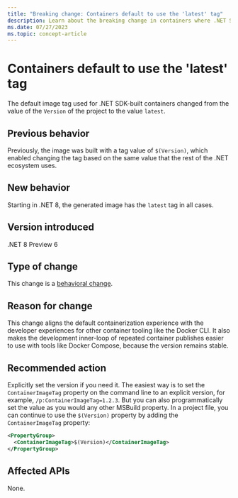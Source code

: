 ```yaml
---
title: "Breaking change: Containers default to use the 'latest' tag"
description: Learn about the breaking change in containers where .NET SDK-built containers default to use the 'latest' tag instead of '$(Version)'.
ms.date: 07/27/2023
ms.topic: concept-article
---
```

# Containers default to use the 'latest' tag

The default image tag used for .NET SDK-built containers changed from the value of the `Version` of the project to the value `latest`.

## Previous behavior

Previously, the image was built with a tag value of `$(Version)`, which enabled changing the tag based on the same value that the rest of the .NET ecosystem uses.

## New behavior

Starting in .NET 8, the generated image has the `latest` tag in all cases.

## Version introduced

.NET 8 Preview 6

## Type of change

This change is a [behavioral change](../../categories.md#behavioral-change).

## Reason for change

This change aligns the default containerization experience with the developer experiences for other container tooling like the Docker CLI. It also makes the development inner-loop of repeated container publishes easier to use with tools like Docker Compose, because the version remains stable.

## Recommended action

Explicitly set the version if you need it. The easiest way is to set the `ContainerImageTag` property on the command line to an explicit version, for example, `/p:ContainerImageTag=1.2.3`. But you can also programmatically set the value as you would any other MSBuild property. In a project file, you can continue to use the `$(Version)` property by adding the `ContainerImageTag` property:

```xml
<PropertyGroup>
  <ContainerImageTag>$(Version)</ContainerImageTag>
</PropertyGroup>
```

## Affected APIs

None.
